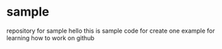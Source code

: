 # sample
repository for sample
hello 
this is sample code for create one example for learning how to work on github
